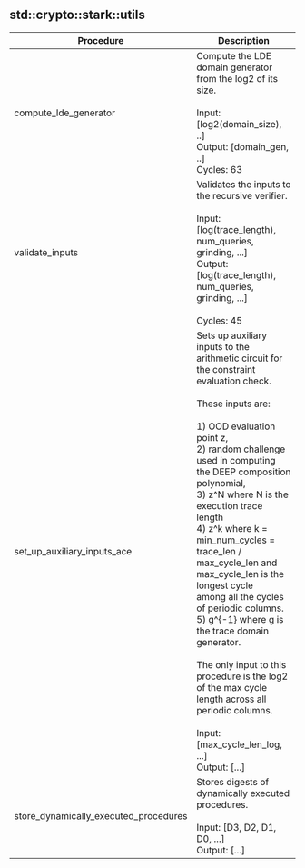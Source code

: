 
## std::crypto::stark::utils
| Procedure | Description |
| ----------- | ------------- |
| compute_lde_generator | Compute the LDE domain generator from the log2 of its size.<br /><br />Input: [log2(domain_size), ..]<br />Output: [domain_gen, ..]<br />Cycles: 63<br /> |
| validate_inputs | Validates the inputs to the recursive verifier.<br /><br />Input: [log(trace_length), num_queries, grinding, ...]<br />Output: [log(trace_length), num_queries, grinding, ...]<br /><br />Cycles: 45<br /> |
| set_up_auxiliary_inputs_ace | Sets up auxiliary inputs to the arithmetic circuit for the constraint evaluation check.<br /><br />These inputs are:<br /><br />1) OOD evaluation point z,<br />2) random challenge used in computing the DEEP composition polynomial,<br />3) z^N where N is the execution trace length<br />4) z^k where k = min_num_cycles = trace_len / max_cycle_len and max_cycle_len is the longest cycle<br />among all the cycles of periodic columns.<br />5) g^{-1} where g is the trace domain generator.<br /><br />The only input to this procedure is the log2 of the max cycle length across all periodic columns.<br /><br />Input: [max_cycle_len_log, ...]<br />Output: [...]<br /> |
| store_dynamically_executed_procedures | Stores digests of dynamically executed procedures.<br /><br />Input: [D3, D2, D1, D0, ...]<br />Output: [...]<br /> |
